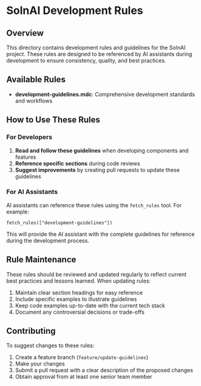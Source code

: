 # SolnAI Development Rules

## Overview

This directory contains development rules and guidelines for the SolnAI project. These rules are designed to be referenced by AI assistants during development to ensure consistency, quality, and best practices.

## Available Rules

- **development-guidelines.mdc**: Comprehensive development standards and workflows

## How to Use These Rules

### For Developers

1. **Read and follow these guidelines** when developing components and features
2. **Reference specific sections** during code reviews
3. **Suggest improvements** by creating pull requests to update these guidelines

### For AI Assistants

AI assistants can reference these rules using the `fetch_rules` tool. For example:

```
fetch_rules(["development-guidelines"])
```

This will provide the AI assistant with the complete guidelines for reference during the development process.

## Rule Maintenance

These rules should be reviewed and updated regularly to reflect current best practices and lessons learned. When updating rules:

1. Maintain clear section headings for easy reference
2. Include specific examples to illustrate guidelines
3. Keep code examples up-to-date with the current tech stack
4. Document any controversial decisions or trade-offs

## Contributing

To suggest changes to these rules:

1. Create a feature branch (`feature/update-guidelines`)
2. Make your changes
3. Submit a pull request with a clear description of the proposed changes
4. Obtain approval from at least one senior team member 